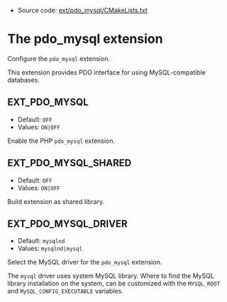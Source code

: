 <!-- This is auto-generated file. -->
* Source code: [ext/pdo_mysql/CMakeLists.txt](https://github.com/petk/php-build-system/blob/master/cmake/ext/pdo_mysql/CMakeLists.txt)

# The pdo_mysql extension

Configure the `pdo_mysql` extension.

This extension provides PDO interface for using MySQL-compatible databases.

## EXT_PDO_MYSQL

* Default: `OFF`
* Values: `ON|OFF`

Enable the PHP `pdo_mysql` extension.

## EXT_PDO_MYSQL_SHARED

* Default: `OFF`
* Values: `ON|OFF`

Build extension as shared library.

## EXT_PDO_MYSQL_DRIVER

* Default: `mysqlnd`
* Values: `mysqlnd|mysql`

Select the MySQL driver for the `pdo_mysql` extension.

The `mysql` driver uses system MySQL library. Where to find the MySQL library
installation on the system, can be customized with the `MYSQL_ROOT` and
`MySQL_CONFIG_EXECUTABLE` variables.
